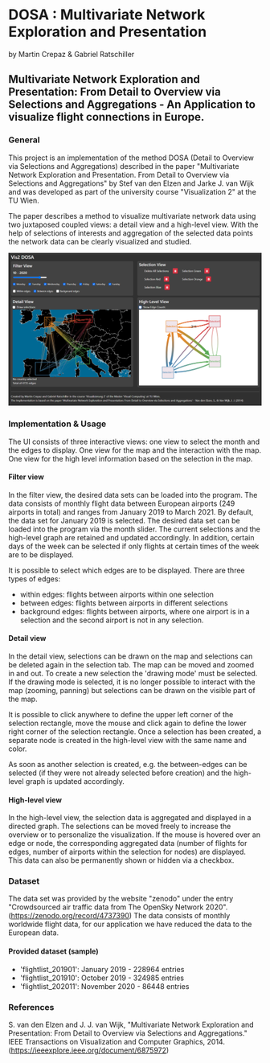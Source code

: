 # DOSA : Multivariate Network Exploration and Presentation

by Martin Crepaz & Gabriel Ratschiller

## Multivariate Network Exploration and Presentation: From Detail to Overview via Selections and Aggregations - An Application to visualize flight connections in Europe.

### General
This project is an implementation of the method DOSA (Detail to Overview via Selections and Aggregations) described in the paper "Multivariate Network Exploration and Presentation. From Detail to Overview via Selections and Aggregations" by Stef van den Elzen and Jarke J. van Wijk and was developed as part of the university course "Visualization 2" at the TU Wien.

The paper describes a method to visualize multivariate network data using two juxtaposed coupled views: a detail view and a high-level view.
With the help of selections of interests and aggregation of the selected data points the network data can be clearly visualized and studied.

![](dosa/website/GUI_dosa_impl.PNG)

### Implementation & Usage
The UI consists of three interactive views: one view to select the month and the edges to display. One view for the map and the interaction with the map. One view for the high level information based on the selection in the map.

#### Filter view
In the filter view, the desired data sets can be loaded into the program. The data consists of monthly flight data between European airports (249 airports in total) and ranges from January 2019 to March 2021. By default, the data set for January 2019 is selected. The desired data set can be loaded into the program via the month slider. The current selections and the high-level graph are retained and updated accordingly.
In addition, certain days of the week can be selected if only flights at certain times of the week are to be displayed.

It is possible to select which edges are to be displayed. There are three types of edges:
- within edges: flights between airports within one selection
- between edges: flights between airports in different selections
- background edges: flights between airports, where one airport is in a selection and the second airport is not in any selection.

#### Detail view
In the detail view, selections can be drawn on the map and selections can be deleted again in the selection tab. The map can be moved and zoomed in and out. To create a new selection the 'drawing mode' must be selected. If the drawing mode is selected, it is no longer possible to interact with the map (zooming, panning) but selections can be drawn on the visible part of the map.

It is possible to click anywhere to define the upper left corner of the selection rectangle, move the mouse and click again to define the lower right corner of the selection rectangle. Once a selection has been created, a separate node is created in the high-level view with the same name and color.

As soon as another selection is created, e.g. the between-edges can be selected (if they were not already selected before creation) and the high-level graph is updated accordingly.

#### High-level view
In the high-level view, the selection data is aggregated and displayed in a directed graph. The selections can be moved freely to increase the overview or to personalize the visualization. If the mouse is hovered over an edge or node, the corresponding aggregated data (number of flights for edges, number of airports within the selection for nodes) are displayed. This data can also be permanently shown or hidden via a checkbox.

### Dataset
The data set was provided by the website "zenodo" under the entry "Crowdsourced air traffic data from The OpenSky Network 2020". (https://zenodo.org/record/4737390)
The data consists of monthly worldwide flight data, for our application we have reduced the data to the European data.

#### Provided dataset (sample)
- 'flightlist_201901': January 2019 - 228964 entries
- 'flightlist_201910': October 2019 - 324985 entries
- 'flightlist_202011': November 2020 - 86448 entries


### References
S. van den Elzen and J. J. van Wijk, "Multivariate Network Exploration and Presentation: From Detail to Overview via Selections and Aggregations." IEEE Transactions on Visualization and Computer Graphics, 2014. (https://ieeexplore.ieee.org/document/6875972)